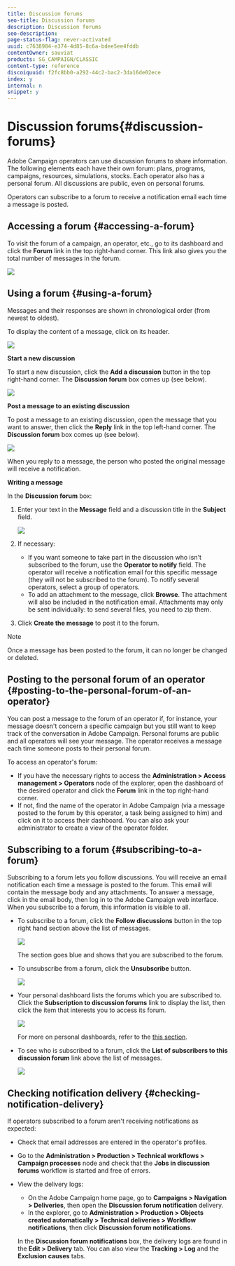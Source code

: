 ```yaml
---
title: Discussion forums
seo-title: Discussion forums
description: Discussion forums
seo-description: 
page-status-flag: never-activated
uuid: c7638984-e374-4d85-8c6a-bdee5ee4fddb
contentOwner: sauviat
products: SG_CAMPAIGN/CLASSIC
content-type: reference
discoiquuid: f2fc8bb0-a292-44c2-bac2-3da16de02ece
index: y
internal: n
snippet: y
---
```


# Discussion forums{#discussion-forums}

Adobe Campaign operators can use discussion forums to share information. The following elements each have their own forum: plans, programs, campaigns, resources, simulations, stocks. Each operator also has a personal forum. All discussions are public, even on personal forums.

Operators can subscribe to a forum to receive a notification email each time a message is posted.

## Accessing a forum {#accessing-a-forum}

To visit the forum of a campaign, an operator, etc., go to its dashboard and click the **Forum** link in the top right-hand corner. This link also gives you the total number of messages in the forum.

![](assets/mrm_forum_access_link.png)

## Using a forum {#using-a-forum}

Messages and their responses are shown in chronological order (from newest to oldest).

To display the content of a message, click on its header.

![](assets/mrm_forum_expand_msg.png)

**Start a new discussion**

To start a new discussion, click the **Add a discussion** button in the top right-hand corner. The **Discussion forum** box comes up (see below).

![](assets/mrm_forum_new_thread.png)

**Post a message to an existing discussion**

To post a message to an existing discussion, open the message that you want to answer, then click the **Reply** link in the top left-hand corner. The **Discussion forum** box comes up (see below).

![](assets/mrm_forum_answer_msg.png)

When you reply to a message, the person who posted the original message will receive a notification.

**Writing a message**

In the **Discussion forum** box:

1. Enter your text in the **Message** field and a discussion title in the **Subject** field.

   ![](assets/mrm_forum_edit_msg.png)

1. If necessary:

    * If you want someone to take part in the discussion who isn't subscribed to the forum, use the **Operator to notify** field. The operator will receive a notification email for this specific message (they will not be subscribed to the forum). To notify several operators, select a group of operators.
    * To add an attachment to the message, click **Browse**. The attachment will also be included in the notification email. Attachments may only be sent individually: to send several files, you need to zip them.

1. Click **Create the message** to post it to the forum.

>[!NOTE]
>
>Once a message has been posted to the forum, it can no longer be changed or deleted.

## Posting to the personal forum of an operator {#posting-to-the-personal-forum-of-an-operator}

You can post a message to the forum of an operator if, for instance, your message doesn't concern a specific campaign but you still want to keep track of the conversation in Adobe Campaign. Personal forums are public and all operators will see your message. The operator receives a message each time someone posts to their personal forum.

To access an operator's forum:

* If you have the necessary rights to access the **Administration > Access management > Operators** node of the explorer, open the dashboard of the desired operator and click the **Forum** link in the top right-hand corner.
* If not, find the name of the operator in Adobe Campaign (via a message posted to the forum by this operator, a task being assigned to him) and click on it to access their dashboard. You can also ask your administrator to create a view of the operator folder.

## Subscribing to a forum {#subscribing-to-a-forum}

Subscribing to a forum lets you follow discussions. You will receive an email notification each time a message is posted to the forum. This email will contain the message body and any attachments. To answer a message, click in the email body, then log in to the Adobe Campaign web interface. When you subscribe to a forum, this information is visible to all.

* To subscribe to a forum, click the **Follow discussions** button in the top right hand section above the list of messages.

  ![](assets/mrm_forum_subscribe.png)

  The section goes blue and shows that you are subscribed to the forum.

* To unsubscribe from a forum, click the **Unsubscribe** button.

  ![](assets/mrm_forum_unsubscribe.png)

* Your personal dashboard lists the forums which you are subscribed to. Click the **Subscription to discussion forums** link to display the list, then click the item that interests you to access its forum.

  ![](assets/platform_dashboard_operator_subscr_forums.png)

  For more on personal dashboards, refer to the [this section](../../platform/using/access-management.md#operators).

* To see who is subscribed to a forum, click the **List of subscribers to this discussion forum** link above the list of messages.

  ![](assets/mrm_forum_subscribers.png)

## Checking notification delivery {#checking-notification-delivery}

If operators subscribed to a forum aren't receiving notifications as expected:

* Check that email addresses are entered in the operator's profiles.
* Go to the **Administration > Production > Technical workflows > Campaign processes** node and check that the **Jobs in discussion forums** workflow is started and free of errors.
* View the delivery logs:

    * On the Adobe Campaign home page, go to **Campaigns > Navigation > Deliveries**, then open the **Discussion forum notification** delivery.
    * In the explorer, go to **Administration > Production > Objects created automatically > Technical deliveries > Workflow notifications**, then click **Discussion forum notifications**.

  In the **Discussion forum notifications** box, the delivery logs are found in the **Edit > Delivery** tab. You can also view the **Tracking > Log** and the **Exclusion causes** tabs.

